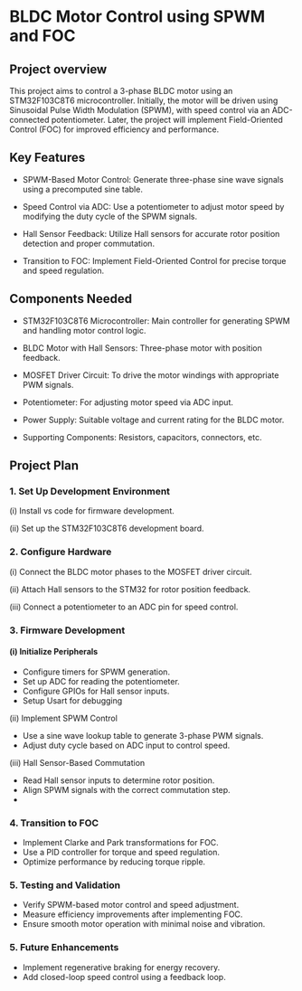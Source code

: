 # BLDC Motor Control using SPWM and FOC
## Project overview

This project aims to control a 3-phase BLDC motor using an STM32F103C8T6 microcontroller. Initially, the motor will be driven using Sinusoidal Pulse Width Modulation (SPWM), with speed control via an ADC-connected potentiometer. Later, the project will implement Field-Oriented Control (FOC) for improved efficiency and performance.
## Key Features

* SPWM-Based Motor Control: Generate three-phase sine wave signals using a precomputed sine table.

* Speed Control via ADC: Use a potentiometer to adjust motor speed by modifying the duty cycle of the SPWM signals.

* Hall Sensor Feedback: Utilize Hall sensors for accurate rotor position detection and proper commutation.

* Transition to FOC: Implement Field-Oriented Control for precise torque and speed regulation.

## Components Needed

* STM32F103C8T6 Microcontroller: Main controller for generating SPWM and handling motor control logic.

* BLDC Motor with Hall Sensors: Three-phase motor with position feedback.

* MOSFET Driver Circuit: To drive the motor windings with appropriate PWM signals.

* Potentiometer: For adjusting motor speed via ADC input.

* Power Supply: Suitable voltage and current rating for the BLDC motor.

* Supporting Components: Resistors, capacitors, connectors, etc.



## Project Plan
### 1. Set Up Development Environment
(i)  Install vs code for firmware development.

(ii) Set up the STM32F103C8T6 development board.

### 2. Configure Hardware
(i) Connect the BLDC motor phases to the MOSFET driver circuit.

(ii) Attach Hall sensors to the STM32 for rotor position feedback.

(iii) Connect a potentiometer to an ADC pin for speed control.

### 3. Firmware Development
#### (i) Initialize Peripherals
* Configure timers for SPWM generation.
* Set up ADC for reading the potentiometer.
* Configure GPIOs for Hall sensor inputs.
* Setup Usart for debugging
  
(ii) Implement SPWM Control
* Use a sine wave lookup table to generate 3-phase PWM signals.
* Adjust duty cycle based on ADC input to control speed.

(iii) Hall Sensor-Based Commutation
* Read Hall sensor inputs to determine rotor position.
* Align SPWM signals with the correct commutation step.
* 
### 4. Transition to FOC
* Implement Clarke and Park transformations for FOC.
* Use a PID controller for torque and speed regulation.
* Optimize performance by reducing torque ripple.
  
### 5. Testing and Validation
* Verify SPWM-based motor control and speed adjustment.
* Measure efficiency improvements after implementing FOC.
* Ensure smooth motor operation with minimal noise and vibration.

### 5. Future Enhancements
* Implement regenerative braking for energy recovery.
* Add closed-loop speed control using a feedback loop.

